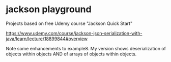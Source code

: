 # jackson playground

Projects based on free Udemy course "Jackson Quick Start"

https://www.udemy.com/course/jackson-json-serialization-with-java/learn/lecture/18899844#overview

Note some enhancements to example8. My version shows deserialization of objects within objects AND of arrays of objects within objects. 
